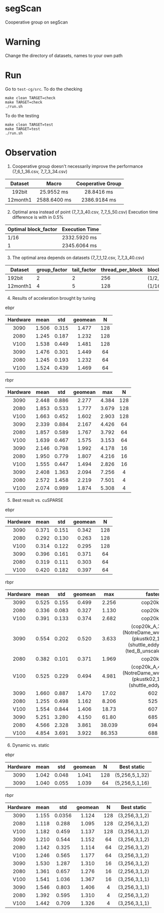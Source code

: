 # segScan
Cooperative group on segScan
# Warning
Change the directory of datasets, names to your own path
# Run
Go to `test-cg/src`.
To do the checking
```
make clean TARGET=check
make TARGET=check
./run.sh
```
To do the testing
```
make clean TARGET=test
make TARGET=test
./run.sh
```
# Observation
1. Cooperative group doesn't necessarily improve the performance (7_6_1_36.csv, 7_7_3_34.csv)

| Dataset     | Macro | Cooperative Group |
| :---:       |    :----:   |    :---: |
| 192bit      | 25.9552 ms  | 28.8416 ms  |
| 12month1    | 2588.6400 ms| 2386.9184 ms|

2. Optimal area instead of point (7_7_3_40.csv, 7_7_5_50.csv)
Execution time difference is with in 0.5%

| Optimal block_factor | Execution Time |
| ----------- | ----------- |
| 1/16 | 2332.5920 ms |
| 1 | 2345.6064 ms |

3. The optimal area depends on datasets (7_7_1_12.csv, 7_7_3_40.csv)

| Dataset     | group_factor | tail_factor | thread_per_block | block_factor|
| ----------- | ----------- | ----------- | ----------- | ----------- |
| 192bit      |     2       |       2     | 256 | (1/2,2) |
| 12month1    |     4       |       5     | 128 | (1/16,1)|

4. Results of acceleration brought by tuning

ebpr

| Hardware | mean | std | geomean | N | 
| :---:    | :----:| :---:| :---:| :---:| 
| 3090 | 1.506 | 0.315 | 1.477 | 128 |
| 2080 | 1.245 | 0.187 | 1.232 | 128 |
| V100 | 1.538 | 0.449 | 1.481 | 128 |
| 3090 | 1.476 | 0.301 | 1.449 | 64 |
| 2080 | 1.245 | 0.193 | 1.232 | 64 |
| V100 | 1.524 | 0.439 | 1.469 | 64 |

rbpr

| Hardware | mean | std | geomean | max | N | 
| :---:    | :----:| :---:| :---:| :---:|  :---:| 
| 3090 | 2.448 | 0.886 | 2.277 | 4.384 | 128 |
| 2080 | 1.853 | 0.533 | 1.777 | 3.679 | 128 |
| V100 | 1.663 | 0.452 | 1.602 | 2.903 | 128 |
| 3090 | 2.339 | 0.884 | 2.167 | 4.426 | 64  |
| 2080 | 1.857 | 0.589 | 1.767 | 3.792 | 64  |
| V100 | 1.639 | 0.467 | 1.575 | 3.153 | 64  |
| 3090 | 2.146 | 0.798 | 1.992 | 4.178 | 16 |
| 2080 | 1.950 | 0.779 | 1.807 | 4.216 | 16 | 
| V100 | 1.555 | 0.447 | 1.494 | 2.826 | 16 |
| 3090 | 2.408 | 1.363 | 2.094 | 7.256 | 4 |
| 2080 | 2.572 | 1.458 | 2.219 | 7.501 | 4 |
| V100 | 2.074 | 0.989 | 1.874 | 5.308 | 4 | 


5. Best result vs. cuSPARSE

ebpr

| Hardware | mean | std | geomean | N | 
| :---:    | :----:| :---:| :---:| :---:| 
| 3090 | 0.371 | 0.151 | 0.342 | 128 |
| 2080 | 0.292 | 0.130 | 0.263 | 128 |
| V100 | 0.314 | 0.122 | 0.295 | 128 |
| 3090 | 0.396 | 0.161 | 0.371 | 64 |
| 2080 | 0.319 | 0.111 | 0.303 | 64 |
| V100 | 0.420 | 0.182 | 0.397 | 64 |

rbpr

| Hardware | mean | std | geomean | max | faster| N | 
| :---:    | :----:| :---:| :---:| :---:| :---:| :---:| 
| 3090 | 0.525 | 0.155 | 0.499 | 2.256 | cop20k_A | 128 |
| 2080 | 0.336 | 0.083 | 0.327 | 1.130 | cop20k_A | 128 |
| V100 | 0.391 | 0.133 | 0.374 | 2.682 | cop20k_A | 128 |
| 3090 | 0.554 | 0.202 | 0.520 | 3.633 | (cop20k_A,3.633),(NotreDame_www,1.108),(pkustk02,1.048),(shuttle_eddy,1.008),(ted_B_unscaled,1.012) | 64 |
| 2080 | 0.382 | 0.101 | 0.371 | 1.969 | cop20k_A | 64 |
| V100 | 0.525 | 0.229 | 0.494 | 4.981 | (cop20k_A,4.981),(NotreDame_www,1.309),(pkustk02,1.044),(shuttle_eddy,1.035) | 64 |
| 3090 | 1.660 | 0.887 | 1.470 | 17.02 | 602 | 16 |
| 2080 | 1.255 | 0.498 | 1.162 | 8.206 | 525 | 16 |
| V100 | 1.554 | 0.844 | 1.406 | 18.73 | 607 | 16 |
| 3090 | 5.251 | 3.280 | 4.150 | 61.80 | 685 | 4 |
| 2080 | 4.566 | 2.328 | 3.861 | 38.039 | 694 | 4 |
| V100 | 4.854 | 3.691 | 3.922 | 86.353 | 688 | 4 | 




6. Dynamic vs. static

ebpr

| Hardware | mean | std | geomean | N | Best static |
| :---:    | :----:| :---:| :---:| :---:| :---:| 
| 3090 | 1.042 | 0.048 | 1.041 | 128 | (5,256,5,1,32) |
| 3090 | 1.040 | 0.055 | 1.039 | 64 | (5,256,5,1,16) |

rbpr

| Hardware | mean | std | geomean | N | Best static |
| :---:    | :----:| :---:| :---:| :---:| :---:| 
| 3090 | 1.155 | 0.0356 | 1.124 | 128 | (3,256,3,1,2) |
| 2080 | 1.118 | 0.288  | 1.095 | 128 | (2,256,3,1,2) |
| V100 | 1.182 | 0.459  | 1.137 | 128 | (3,256,3,1,2) |
| 3090 | 1.210 | 0.544  | 1.152 | 64 | (3,256,3,1,2) |
| 2080 | 1.142 | 0.325 | 1.114 | 64 | (2,256,3,1,2) |
| V100 | 1.246 | 0.565 | 1.177 | 64 | (3,256,3,1,2) |
| 3090 | 1.530 | 1.287 | 1.310 | 16 | (3,256,3,1,2) |
| 2080 | 1.361 | 0.657 | 1.276 | 16 | (2,256,3,1,2) |
| V100 | 1.541 | 1.036 | 1.367 | 16 | (3,256,3,1,1) |
| 3090 | 1.546 | 0.803 | 1.406 | 4 | (3,256,3,1,1) |
| 2080 | 1.392 | 0.595 | 1.310 | 4 | (2,256,3,1,2) |
| V100 | 1.442 | 0.709 | 1.326 | 4 | (3,256,3,1,1) |



